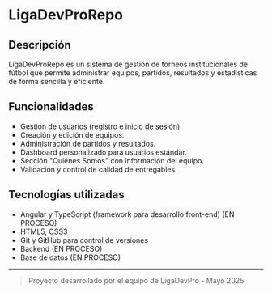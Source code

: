 # LigaDevProRepo

## Descripción

LigaDevProRepo es un sistema de gestión de torneos institucionales de fútbol que permite administrar equipos, partidos, resultados y estadísticas de forma sencilla y eficiente.

## Funcionalidades

- Gestión de usuarios (registro e inicio de sesión).  
- Creación y edición de equipos.  
- Administración de partidos y resultados.  
- Dashboard personalizado para usuarios estándar.  
- Sección "Quiénes Somos" con información del equipo.  
- Validación y control de calidad de entregables.

## Tecnologías utilizadas

- Angular y TypeScript (framework para desarrollo front-end) (EN PROCESO) 
- HTML5, CSS3  
- Git y GitHub para control de versiones  
- Backend (EN PROCESO)  
- Base de datos (EN PROCESO)

---

> Proyecto desarrollado por el equipo de LigaDevPro - Mayo 2025
